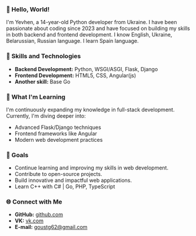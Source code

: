 ### 👋 Hello, World!

I'm Yevhen, a 14-year-old Python developer from Ukraine. I have been passionate about coding since 2023 and have focused on building my skills in both backend and frontend development.
I know English, Ukraine, Belarussian, Russian language. I learn Spain language.

### 🌟 Skills and Technologies

- **Backend Development:** Python, WSGI/ASGI, Flask, Django
- **Frontend Development:** HTML5, CSS, Angular(js)
- **Another skill:** Base Go

### 🌱 What I'm Learning

I'm continuously expanding my knowledge in full-stack development. Currently, I'm diving deeper into:

- Advanced Flask/Django techniques
- Frontend frameworks like Angular
- Modern web development practices

### 🎯 Goals

- Continue learning and improving my skills in web development.
- Contribute to open-source projects.
- Build innovative and impactful web applications.
- Learn C++ with C# | Go, PHP, TypeScript

### 🌐 Connect with Me

- **GitHub:** [github.com](https://github.com/pipStealth)
- **VK:** [vk.com](https://vk.com/bro.goust) 
- **E-mail:** goustg62@gmail.com
